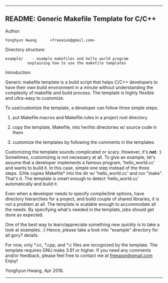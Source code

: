 ----------------------------------------------------------------------------
README:              Generic Makefile Template for C/C++
----------------------------------------------------------------------------

Author:

	Yonghyun Hwang		<freeaion@gmail.com>

Directory structure:

	example/	- example makefiles and hello world program
              explaining how to use the makefile templates

Introduction:

Generic makefile template is a build script that helps C/C++
developers to have their own build environment in a minute without
understanding the complexity of makefile and build process. The
template is highly flexible and ultra-easy to customize.

To use/customize the template, a developer can follow three simple
steps.

  1) put Makefile.macros and Makefile.rules in a project root
     directory

  2) copy the template, Makefile, into her/his directories w/ source
     code in them

  3) customize the templates by following the comments in the
     templates

Customizing the template sounds complicated or scary. However, it's
__not__. :) Sometimes, customizing is not necessary at all. To give an
example, let's assume that a developer implements a famous program,
'hello_world.cc' and wants to build it. In this case, simple one step
instead of the three steps. S/He copies Makefile* into the dir w/
'hello_world.cc' and run "make". That's it. The template is smart
enough to detect 'hello_world.cc' automatically and build it.

Even when a developer needs to specify compile/link options, have
directory hierarchies for a project, and build couple of shared
libraries, it is not a problem at all. The template is scalable enough
to accommodate all the needs. By specifying what's needed in the
template, jobs should get done as expected.

One of the best way to learn/appreciate something new quickly is to
take a look at examples. :) Hence, please take a look into "example"
directory for all gory? details.

For now, only *.cc, *.cpp, and *.c files are recognized by the
template. The template requires GNU make 3.81 or higher. If you need
any comments and/or feedback, please feel free to contact me at
<freeaion@gmail.com> Enjoy!

Yonghyun Hwang, Apr 2016.

----------------------------------------------------------------------------
